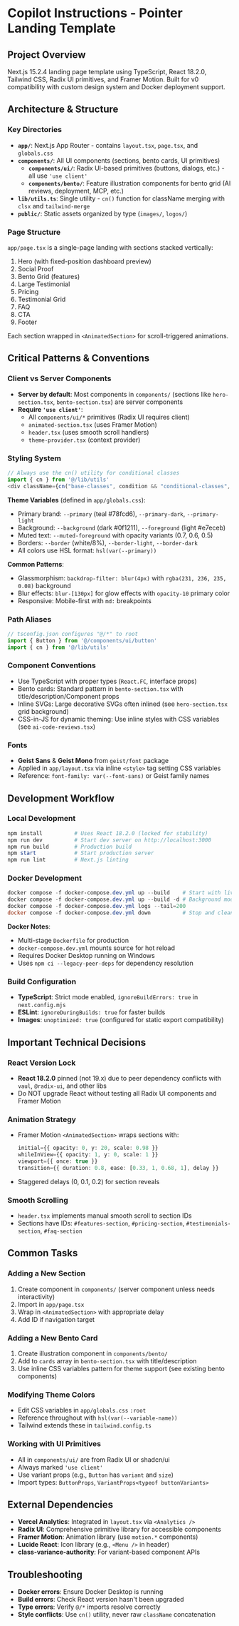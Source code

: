 # Copilot Instructions - Pointer Landing Template

## Project Overview
Next.js 15.2.4 landing page template using TypeScript, React 18.2.0, Tailwind CSS, Radix UI primitives, and Framer Motion. Built for v0 compatibility with custom design system and Docker deployment support.

## Architecture & Structure

### Key Directories
- **`app/`**: Next.js App Router - contains `layout.tsx`, `page.tsx`, and `globals.css`
- **`components/`**: All UI components (sections, bento cards, UI primitives)
  - **`components/ui/`**: Radix UI-based primitives (buttons, dialogs, etc.) - all use `'use client'`
  - **`components/bento/`**: Feature illustration components for bento grid (AI reviews, deployment, MCP, etc.)
- **`lib/utils.ts`**: Single utility - `cn()` function for className merging with `clsx` and `tailwind-merge`
- **`public/`**: Static assets organized by type (`images/`, `logos/`)

### Page Structure
`app/page.tsx` is a single-page landing with sections stacked vertically:
1. Hero (with fixed-position dashboard preview)
2. Social Proof
3. Bento Grid (features)
4. Large Testimonial
5. Pricing
6. Testimonial Grid
7. FAQ
8. CTA
9. Footer

Each section wrapped in `<AnimatedSection>` for scroll-triggered animations.

## Critical Patterns & Conventions

### Client vs Server Components
- **Server by default**: Most components in `components/` (sections like `hero-section.tsx`, `bento-section.tsx`) are server components
- **Require `'use client'`**: 
  - All `components/ui/*` primitives (Radix UI requires client)
  - `animated-section.tsx` (uses Framer Motion)
  - `header.tsx` (uses smooth scroll handlers)
  - `theme-provider.tsx` (context provider)

### Styling System
```typescript
// Always use the cn() utility for conditional classes
import { cn } from '@/lib/utils'
<div className={cn("base-classes", condition && "conditional-classes", className)} />
```

**Theme Variables** (defined in `app/globals.css`):
- Primary brand: `--primary` (teal #78fcd6), `--primary-dark`, `--primary-light`
- Background: `--background` (dark #0f1211), `--foreground` (light #e7eceb)
- Muted text: `--muted-foreground` with opacity variants (0.7, 0.6, 0.5)
- Borders: `--border` (white/8%), `--border-light`, `--border-dark`
- All colors use HSL format: `hsl(var(--primary))`

**Common Patterns**:
- Glassmorphism: `backdrop-filter: blur(4px)` with `rgba(231, 236, 235, 0.08)` background
- Blur effects: `blur-[130px]` for glow effects with `opacity-10` primary color
- Responsive: Mobile-first with `md:` breakpoints

### Path Aliases
```typescript
// tsconfig.json configures "@/*" to root
import { Button } from '@/components/ui/button'
import { cn } from '@/lib/utils'
```

### Component Conventions
- Use TypeScript with proper types (`React.FC`, interface props)
- Bento cards: Standard pattern in `bento-section.tsx` with title/description/Component props
- Inline SVGs: Large decorative SVGs often inlined (see `hero-section.tsx` grid background)
- CSS-in-JS for dynamic theming: Use inline styles with CSS variables (see `ai-code-reviews.tsx`)

### Fonts
- **Geist Sans** & **Geist Mono** from `geist/font` package
- Applied in `app/layout.tsx` via inline `<style>` tag setting CSS variables
- Reference: `font-family: var(--font-sans)` or Geist family names

## Development Workflow

### Local Development
```powershell
npm install          # Uses React 18.2.0 (locked for stability)
npm run dev          # Start dev server on http://localhost:3000
npm run build        # Production build
npm start            # Start production server
npm run lint         # Next.js linting
```

### Docker Development
```powershell
docker compose -f docker-compose.dev.yml up --build    # Start with live reload
docker compose -f docker-compose.dev.yml up --build -d # Background mode
docker compose -f docker-compose.dev.yml logs --tail=200
docker compose -f docker-compose.dev.yml down          # Stop and cleanup
```

**Docker Notes**:
- Multi-stage `Dockerfile` for production
- `docker-compose.dev.yml` mounts source for hot reload
- Requires Docker Desktop running on Windows
- Uses `npm ci --legacy-peer-deps` for dependency resolution

### Build Configuration
- **TypeScript**: Strict mode enabled, `ignoreBuildErrors: true` in `next.config.mjs`
- **ESLint**: `ignoreDuringBuilds: true` for faster builds
- **Images**: `unoptimized: true` (configured for static export compatibility)

## Important Technical Decisions

### React Version Lock
- **React 18.2.0** pinned (not 19.x) due to peer dependency conflicts with `vaul`, `@radix-ui`, and other libs
- Do NOT upgrade React without testing all Radix UI components and Framer Motion

### Animation Strategy
- Framer Motion `<AnimatedSection>` wraps sections with:
  ```typescript
  initial={{ opacity: 0, y: 20, scale: 0.98 }}
  whileInView={{ opacity: 1, y: 0, scale: 1 }}
  viewport={{ once: true }}
  transition={{ duration: 0.8, ease: [0.33, 1, 0.68, 1], delay }}
  ```
- Staggered delays (0, 0.1, 0.2) for section reveals

### Smooth Scrolling
- `header.tsx` implements manual smooth scroll to section IDs
- Sections have IDs: `#features-section`, `#pricing-section`, `#testimonials-section`, `#faq-section`

## Common Tasks

### Adding a New Section
1. Create component in `components/` (server component unless needs interactivity)
2. Import in `app/page.tsx`
3. Wrap in `<AnimatedSection>` with appropriate delay
4. Add ID if navigation target

### Adding a New Bento Card
1. Create illustration component in `components/bento/`
2. Add to `cards` array in `bento-section.tsx` with title/description
3. Use inline CSS variables pattern for theme support (see existing bento components)

### Modifying Theme Colors
- Edit CSS variables in `app/globals.css` `:root`
- Reference throughout with `hsl(var(--variable-name))`
- Tailwind extends these in `tailwind.config.ts`

### Working with UI Primitives
- All in `components/ui/` are from Radix UI or shadcn/ui
- Always marked `'use client'`
- Use variant props (e.g., `Button` has `variant` and `size`)
- Import types: `ButtonProps`, `VariantProps<typeof buttonVariants>`

## External Dependencies
- **Vercel Analytics**: Integrated in `layout.tsx` via `<Analytics />`
- **Radix UI**: Comprehensive primitive library for accessible components
- **Framer Motion**: Animation library (use `motion.*` components)
- **Lucide React**: Icon library (e.g., `<Menu />` in header)
- **class-variance-authority**: For variant-based component APIs

## Troubleshooting
- **Docker errors**: Ensure Docker Desktop is running
- **Build errors**: Check React version hasn't been upgraded
- **Type errors**: Verify `@/*` imports resolve correctly
- **Style conflicts**: Use `cn()` utility, never raw `className` concatenation
